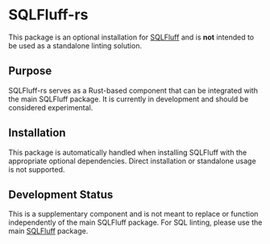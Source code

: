 # SQLFluff-rs

This package is an optional installation for [SQLFluff](https://github.com/sqlfluff/sqlfluff) and is **not** intended to be used as a standalone linting solution.

## Purpose

SQLFluff-rs serves as a Rust-based component that can be integrated with the main SQLFluff package. It is currently in development and should be considered experimental.

## Installation

This package is automatically handled when installing SQLFluff with the appropriate optional dependencies. Direct installation or standalone usage is not supported.

## Development Status

This is a supplementary component and is not meant to replace or function independently of the main SQLFluff package. For SQL linting, please use the main [SQLFluff](https://github.com/sqlfluff/sqlfluff) package.
